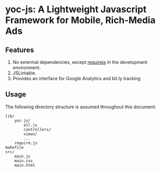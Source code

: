 # yoc-js: A Lightweight Javascript Framework for Mobile, Rich-Media Ads

## Features
1. No extermal dependencies, except [requirejs](http://requirejs.org/) 
in the development environment.
2. JSLintable.
3. Provides an interface for Google Analytics and bit.ly tracking

## Usage
The following directory structure is assumed throughout this document:

	lib/
 		yoc-js/
 			all.js
 			controllers/
 			views/
			...
		require.js
	makefile
	src/
		main.js
		main.css
		main.html


